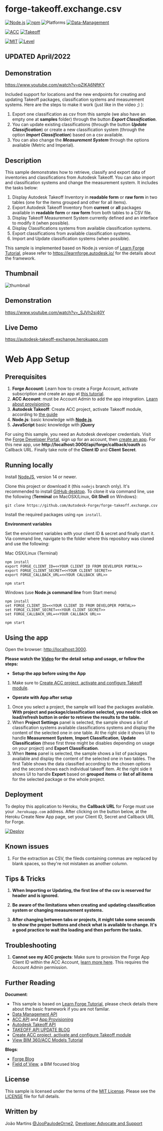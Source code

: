 # forge-takeoff.exchange.csv

[![Node.js](https://img.shields.io/badge/Node.js-14.16-blue.svg)](https://nodejs.org/)
[![npm](https://img.shields.io/badge/npm-6.14-blue.svg)](https://www.npmjs.com/)
![Platforms](https://img.shields.io/badge/Web-Windows%20%7C%20MacOS%20%7C%20Linux-lightgray.svg)
[![Data-Management](https://img.shields.io/badge/Data%20Management-v1-green.svg)](http://developer.autodesk.com/)

[![ACC](https://img.shields.io/badge/ACC-v1-green.svg)](http://developer.autodesk.com/)
[![Takeoff](https://img.shields.io/badge/Takeoff-v1-green.svg)](http://developer.autodesk.com/)

[![MIT](https://img.shields.io/badge/License-MIT-blue.svg)](http://opensource.org/licenses/MIT)
[![Level](https://img.shields.io/badge/Level-Intermediate-blue.svg)](http://developer.autodesk.com/)

## UPDATED April/2022

## Demonstration

https://www.youtube.com/watch?v=pZlKA6NftKY

Included support for locations and the new endpoints for creating and updating Takeoff packages, classification systems and measurement systems.
Here are the steps to make it work (just like in the video ;) ):

1. Export one classification as csv from this sample (we also have an empty one at **samples** folder) through the button **_Export Classification_**.
2. You can update existing classifications (through the button **_Update Classification_**) or create a new classification system (through the option **_Import Classification_**) based on a csv available.
3. You can also change the **_Measurement System_** through the options available (Metric and Imperial).

## Description

This sample demonstrates how to retrieve, classify and export data of inventories and classifications from Autodesk Takeoff. You can also import and classification systems and change the measurement system.
It includes the tasks below:

1. Display Autodesk Takeoff Inventory in **readable form** or **raw form** in two tables (one for the items grouped and other for all items).
2. Export Autodesk Takeoff Inventory from **current** or **all** packages available in **readable form** or **raw form** from both tables to a CSV file.
3. Display Takeoff Measurement System currently defined and an interface to modify it (when possible).
4. Display Classifications systems from available classification systems.
5. Export classifications from available classification systems.
6. Import and Update classification systems (when possible).

This sample is implemented based on Node.js version of [Learn Forge Tutorial](https://github.com/Autodesk-Forge/learn.forge.viewhubmodels/tree/nodejs), please refer to https://learnforge.autodesk.io/ for the details about the framework.

## Thumbnail

![thumbnail](/thumbnail.png)

## Demonstration

https://www.youtube.com/watch?v=_SJVh2si40Y

## Live Demo

https://autodesk-takeoff-exchange.herokuapp.com

# Web App Setup

## Prerequisites

1. **Forge Account**: Learn how to create a Forge Account, activate subscription and create an app at [this tutorial](http://learnforge.autodesk.io/#/account/).
2. **ACC Account**: must be Account Admin to add the app integration. [Learn about provisioning](https://forge.autodesk.com/blog/bim-360-docs-provisioning-forge-apps).
3. **Autodesk Takeoff**: Create ACC project, activate Takeoff module, according to [the guide](https://knowledge.autodesk.com/support/takeoff/learn-explore/caas/CloudHelp/cloudhelp/ENU/Takeoff-GS/files/Getting-Started-Takeoff-html.html)
4. **Node.js**: basic knowledge with [**Node.js**](https://nodejs.org/en/).
5. **JavaScript** basic knowledge with **jQuery**

For using this sample, you need an Autodesk developer credentials. Visit the [Forge Developer Portal](https://developer.autodesk.com), sign up for an account, then [create an app](https://developer.autodesk.com/myapps/create). For this new app, use **http://localhost:3000/api/forge/callback/oauth** as Callback URL. Finally take note of the **Client ID** and **Client Secret**.

## Running locally

Install [NodeJS](https://nodejs.org), version 14 or newer.

Clone this project or download it (this `nodejs` branch only). It's recommended to install [GitHub desktop](https://desktop.github.com/). To clone it via command line, use the following (**Terminal** on MacOSX/Linux, **Git Shell** on Windows):

    git clone https://github.com/Autodesk-Forge/forge-takeoff.exchange.csv

Install the required packages using `npm install`.

**Environment variables**

Set the enviroment variables with your client ID & secret and finally start it. Via command line, navigate to the folder where this repository was cloned and use the following:

Mac OSX/Linux (Terminal)

    npm install
    export FORGE_CLIENT_ID=<<YOUR CLIENT ID FROM DEVELOPER PORTAL>>
    export FORGE_CLIENT_SECRET=<<YOUR CLIENT SECRET>>
    export FORGE_CALLBACK_URL=<<YOUR CALLBACK URL>>

    npm start

Windows (use **Node.js command line** from Start menu)

    npm install
    set FORGE_CLIENT_ID=<<YOUR CLIENT ID FROM DEVELOPER PORTAL>>
    set FORGE_CLIENT_SECRET=<<YOUR CLIENT SECRET>>
    set FORGE_CALLBACK_URL=<<YOUR CALLBACK URL>>

    npm start

## Using the app

Open the browser: [http://localhost:3000](http://localhost:3000).

**Please watch the [Video](https://www.youtube.com/watch?v=_SJVh2si40Y) for the detail setup and usage, or follow the steps:**

- **Setup the app before using the App**

1. Make sure to [Create ACC project, activate and configure Takeoff module](https://knowledge.autodesk.com/support/takeoff/learn-explore/caas/CloudHelp/cloudhelp/ENU/Takeoff-GS/files/Getting-Started-Takeoff-html.html).

- **Operate with App after setup**

1. Once you select a project, the sample will load the packages available. **With project and package/classification selected, you need to click on load/refresh button in order to retrieve the results to the table.**
2. When **Project Settings** panel is selected, the sample shows a list of classification systems available classifications systems and display the content of the selected one in one table. At the right side it shows UI to handle **Measurement System**, **Import Classification**, **Update Classification** (these first three might be disables depending on usage on your project) and **Export Classification**.
3. When **Items** panel is selected, the sample shows a list of packages available and display the content of the selected one in two tables. The first Table shows the data classified according to the chosen options and the second shows each individual takeoff item. At the right side it shows UI to handle **Export** based on **grouped items** or **list of all items** for the selected package or the whole project.

## Deployment

To deploy this application to Heroku, the **Callback URL** for Forge must use your `.herokuapp.com` address. After clicking on the button below, at the Heroku Create New App page, set your Client ID, Secret and Callback URL for Forge.

[![Deploy](https://www.herokucdn.com/deploy/button.svg)](https://heroku.com/deploy?template=https://github.com/Autodesk-Forge/forge-takeoff.exchange.csv)

## Known issues

1. For the extraction as CSV, the fileds containing commas are replaced by blank spaces, so they're not mistaken as another column.

## Tips & Tricks

1. **When Importing or Updating, the first line of the csv is reserved for header and is ignored.**

2. **Be aware of the limitations when creating and updating classification system or changing measurement systems.**

3. **After changing between tabs or projects, it might take some seconds to show the proper buttons and check what is available to change. It's a good practice to wait the loading and then perform the tasks.**

## Troubleshooting

1. **Cannot see my ACC projects**: Make sure to provision the Forge App Client ID within the ACC Account, [learn more here](https://forge.autodesk.com/blog/bim-360-docs-provisioning-forge-apps). This requires the Account Admin permission.

## Further Reading

**Document**:

- This sample is based on [Learn Forge Tutorial](https://github.com/Autodesk-Forge/learn.forge.viewhubmodels/tree/nodejs), please check details there about the basic framework if you are not familar.
- [Data Management API](https://developer.autodesk.com/en/docs/data/v2/overview/)
- [ACC API](https://developer.autodesk.com/en/docs/bim360/v1/overview/) and [App Provisioning](https://forge.autodesk.com/blog/bim-360-docs-provisioning-forge-apps)
- [Autodesk Takeoff API](https://forge.autodesk.com/en/docs/acc/v1/tutorials/takeoff/)
- [TAKEOFF API UPDATE BLOG](https://forge.autodesk.com/blog/takeoff-api-enhancement-write-access-settings-classifications-and-packages)
- [Create ACC project, activate and configure Takeoff module](https://knowledge.autodesk.com/support/takeoff/learn-explore/caas/CloudHelp/cloudhelp/ENU/Takeoff-GS/files/Getting-Started-Takeoff-html.html)
- [View BIM 360/ACC Models Tutorial](http://learnforge.autodesk.io/#/tutorials/viewhubmodels)

**Blogs**:

- [Forge Blog](https://forge.autodesk.com/blog/autodesk-takeoff-api)
- [Field of View](https://fieldofviewblog.wordpress.com/), a BIM focused blog

## License

This sample is licensed under the terms of the [MIT License](http://opensource.org/licenses/MIT). Please see the [LICENSE](LICENSE) file for full details.

## Written by

João Martins [@JooPaulodeOrne2](http://twitter.com/JooPaulodeOrne2), [Developer Advocate and Support](http://forge.autodesk.com)
